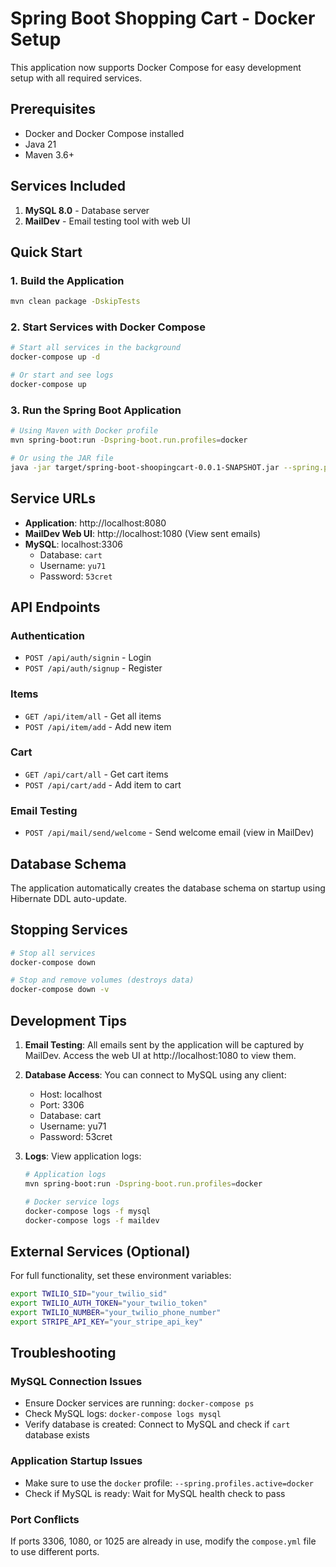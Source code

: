 # Spring Boot Shopping Cart - Docker Setup

This application now supports Docker Compose for easy development setup with all required services.

## Prerequisites

- Docker and Docker Compose installed
- Java 21
- Maven 3.6+

## Services Included

1. **MySQL 8.0** - Database server
2. **MailDev** - Email testing tool with web UI

## Quick Start

### 1. Build the Application

```bash
mvn clean package -DskipTests
```

### 2. Start Services with Docker Compose

```bash
# Start all services in the background
docker-compose up -d

# Or start and see logs
docker-compose up
```

### 3. Run the Spring Boot Application

```bash
# Using Maven with Docker profile
mvn spring-boot:run -Dspring-boot.run.profiles=docker

# Or using the JAR file
java -jar target/spring-boot-shoopingcart-0.0.1-SNAPSHOT.jar --spring.profiles.active=docker
```

## Service URLs

- **Application**: http://localhost:8080
- **MailDev Web UI**: http://localhost:1080 (View sent emails)
- **MySQL**: localhost:3306
    - Database: `cart`
    - Username: `yu71`
    - Password: `53cret`

## API Endpoints

### Authentication

- `POST /api/auth/signin` - Login
- `POST /api/auth/signup` - Register

### Items

- `GET /api/item/all` - Get all items
- `POST /api/item/add` - Add new item

### Cart

- `GET /api/cart/all` - Get cart items
- `POST /api/cart/add` - Add item to cart

### Email Testing

- `POST /api/mail/send/welcome` - Send welcome email (view in MailDev)

## Database Schema

The application automatically creates the database schema on startup using Hibernate DDL auto-update.

## Stopping Services

```bash
# Stop all services
docker-compose down

# Stop and remove volumes (destroys data)
docker-compose down -v
```

## Development Tips

1. **Email Testing**: All emails sent by the application will be captured by MailDev. Access the web UI
   at http://localhost:1080 to view them.

2. **Database Access**: You can connect to MySQL using any client:
    - Host: localhost
    - Port: 3306
    - Database: cart
    - Username: yu71
    - Password: 53cret

3. **Logs**: View application logs:
   ```bash
   # Application logs
   mvn spring-boot:run -Dspring-boot.run.profiles=docker

   # Docker service logs
   docker-compose logs -f mysql
   docker-compose logs -f maildev
   ```

## External Services (Optional)

For full functionality, set these environment variables:

```bash
export TWILIO_SID="your_twilio_sid"
export TWILIO_AUTH_TOKEN="your_twilio_token"
export TWILIO_NUMBER="your_twilio_phone_number"
export STRIPE_API_KEY="your_stripe_api_key"
```

## Troubleshooting

### MySQL Connection Issues

- Ensure Docker services are running: `docker-compose ps`
- Check MySQL logs: `docker-compose logs mysql`
- Verify database is created: Connect to MySQL and check if `cart` database exists

### Application Startup Issues

- Make sure to use the `docker` profile: `--spring.profiles.active=docker`
- Check if MySQL is ready: Wait for MySQL health check to pass

### Port Conflicts

If ports 3306, 1080, or 1025 are already in use, modify the `compose.yml` file to use different ports.